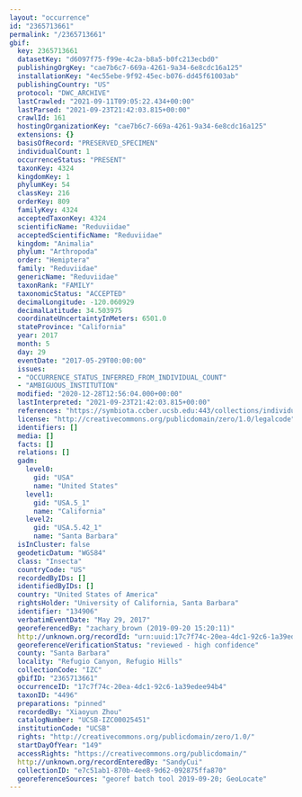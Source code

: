```yaml
---
layout: "occurrence"
id: "2365713661"
permalink: "/2365713661"
gbif:
  key: 2365713661
  datasetKey: "d6097f75-f99e-4c2a-b8a5-b0fc213ecbd0"
  publishingOrgKey: "cae7b6c7-669a-4261-9a34-6e8cdc16a125"
  installationKey: "4ec55ebe-9f92-45ec-b076-dd45f61003ab"
  publishingCountry: "US"
  protocol: "DWC_ARCHIVE"
  lastCrawled: "2021-09-11T09:05:22.434+00:00"
  lastParsed: "2021-09-23T21:42:03.815+00:00"
  crawlId: 161
  hostingOrganizationKey: "cae7b6c7-669a-4261-9a34-6e8cdc16a125"
  extensions: {}
  basisOfRecord: "PRESERVED_SPECIMEN"
  individualCount: 1
  occurrenceStatus: "PRESENT"
  taxonKey: 4324
  kingdomKey: 1
  phylumKey: 54
  classKey: 216
  orderKey: 809
  familyKey: 4324
  acceptedTaxonKey: 4324
  scientificName: "Reduviidae"
  acceptedScientificName: "Reduviidae"
  kingdom: "Animalia"
  phylum: "Arthropoda"
  order: "Hemiptera"
  family: "Reduviidae"
  genericName: "Reduviidae"
  taxonRank: "FAMILY"
  taxonomicStatus: "ACCEPTED"
  decimalLongitude: -120.060929
  decimalLatitude: 34.503975
  coordinateUncertaintyInMeters: 6501.0
  stateProvince: "California"
  year: 2017
  month: 5
  day: 29
  eventDate: "2017-05-29T00:00:00"
  issues:
  - "OCCURRENCE_STATUS_INFERRED_FROM_INDIVIDUAL_COUNT"
  - "AMBIGUOUS_INSTITUTION"
  modified: "2020-12-28T12:56:04.000+00:00"
  lastInterpreted: "2021-09-23T21:42:03.815+00:00"
  references: "https://symbiota.ccber.ucsb.edu:443/collections/individual/index.php?occid=134906"
  license: "http://creativecommons.org/publicdomain/zero/1.0/legalcode"
  identifiers: []
  media: []
  facts: []
  relations: []
  gadm:
    level0:
      gid: "USA"
      name: "United States"
    level1:
      gid: "USA.5_1"
      name: "California"
    level2:
      gid: "USA.5.42_1"
      name: "Santa Barbara"
  isInCluster: false
  geodeticDatum: "WGS84"
  class: "Insecta"
  countryCode: "US"
  recordedByIDs: []
  identifiedByIDs: []
  country: "United States of America"
  rightsHolder: "University of California, Santa Barbara"
  identifier: "134906"
  verbatimEventDate: "May 29, 2017"
  georeferencedBy: "zachary_brown (2019-09-20 15:20:11)"
  http://unknown.org/recordId: "urn:uuid:17c7f74c-20ea-4dc1-92c6-1a39edee94b4"
  georeferenceVerificationStatus: "reviewed - high confidence"
  county: "Santa Barbara"
  locality: "Refugio Canyon, Refugio Hills"
  collectionCode: "IZC"
  gbifID: "2365713661"
  occurrenceID: "17c7f74c-20ea-4dc1-92c6-1a39edee94b4"
  taxonID: "4496"
  preparations: "pinned"
  recordedBy: "Xiaoyun Zhou"
  catalogNumber: "UCSB-IZC00025451"
  institutionCode: "UCSB"
  rights: "http://creativecommons.org/publicdomain/zero/1.0/"
  startDayOfYear: "149"
  accessRights: "https://creativecommons.org/publicdomain/"
  http://unknown.org/recordEnteredBy: "SandyCui"
  collectionID: "e7c51ab1-870b-4ee8-9d62-092875ffa870"
  georeferenceSources: "georef batch tool 2019-09-20; GeoLocate"
---
```


